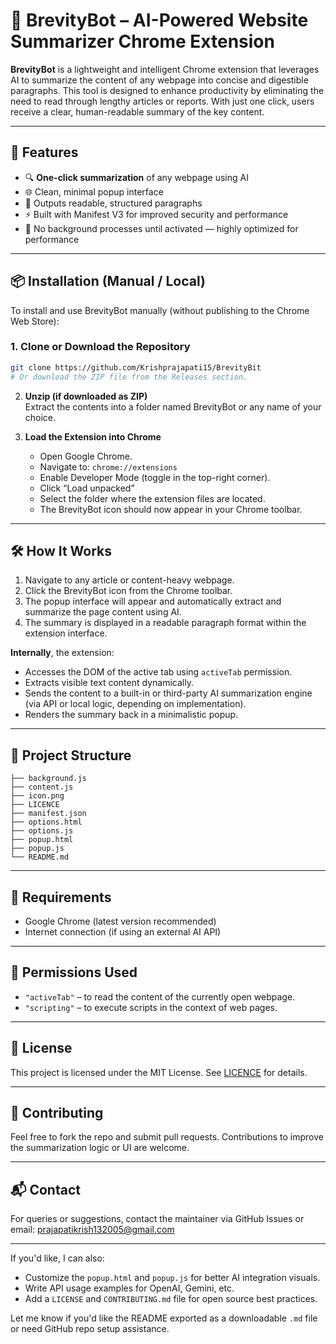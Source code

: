 # 🧠 BrevityBot – AI-Powered Website Summarizer Chrome Extension

**BrevityBot** is a lightweight and intelligent Chrome extension that leverages AI to summarize the content of any webpage into concise and digestible paragraphs. This tool is designed to enhance productivity by eliminating the need to read through lengthy articles or reports. With just one click, users receive a clear, human-readable summary of the key content.

---

## 🚀 Features

- 🔍 **One-click summarization** of any webpage using AI
- 🌐 Clean, minimal popup interface
- 📄 Outputs readable, structured paragraphs
- ⚡ Built with Manifest V3 for improved security and performance
- 🧩 No background processes until activated — highly optimized for performance

---

## 📦 Installation (Manual / Local)

To install and use BrevityBot manually (without publishing to the Chrome Web Store):

### 1. **Clone or Download the Repository**

```bash
git clone https://github.com/Krishprajapati15/BrevityBit
# Or download the ZIP file from the Releases section.
```

2. **Unzip (if downloaded as ZIP)**  
   Extract the contents into a folder named BrevityBot or any name of your choice.

3. **Load the Extension into Chrome**
   - Open Google Chrome.
   - Navigate to: `chrome://extensions`
   - Enable Developer Mode (toggle in the top-right corner).
   - Click “Load unpacked”
   - Select the folder where the extension files are located.
   - The BrevityBot icon should now appear in your Chrome toolbar.

---

## 🛠️ How It Works

1. Navigate to any article or content-heavy webpage.
2. Click the BrevityBot icon from the Chrome toolbar.
3. The popup interface will appear and automatically extract and summarize the page content using AI.
4. The summary is displayed in a readable paragraph format within the extension interface.

**Internally**, the extension:

- Accesses the DOM of the active tab using `activeTab` permission.
- Extracts visible text content dynamically.
- Sends the content to a built-in or third-party AI summarization engine (via API or local logic, depending on implementation).
- Renders the summary back in a minimalistic popup.

---

## 📁 Project Structure

```
├── background.js
├── content.js
├── icon.png
├── LICENCE
├── manifest.json
├── options.html
├── options.js
├── popup.html
├── popup.js
└── README.md
```

---

## 🧪 Requirements

- Google Chrome (latest version recommended)
- Internet connection (if using an external AI API)

---

## 🔐 Permissions Used

- `"activeTab"` – to read the content of the currently open webpage.
- `"scripting"` – to execute scripts in the context of web pages.

---

## 📄 License

This project is licensed under the MIT License. See [LICENCE](./LICENCE) for details.

---

## 🤝 Contributing

Feel free to fork the repo and submit pull requests. Contributions to improve the summarization logic or UI are welcome.

---

## 📬 Contact

For queries or suggestions, contact the maintainer via GitHub Issues or email: prajapatikrish132005@gmail.com

---

If you'd like, I can also:

- Customize the `popup.html` and `popup.js` for better AI integration visuals.
- Write API usage examples for OpenAI, Gemini, etc.
- Add a `LICENSE` and `CONTRIBUTING.md` file for open source best practices.

Let me know if you'd like the README exported as a downloadable `.md` file or need GitHub repo setup assistance.
